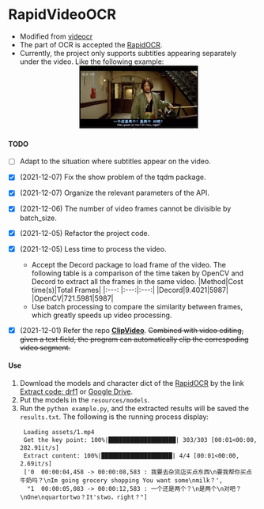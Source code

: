 # RapidVideoOCR
- Modified from [videocr](https://github.com/apm1467/videocr)
- The part of OCR is accepted the [RapidOCR](https://github.com/RapidAI/RapidOCR).
- Currently, the project only supports subtitles appearing separately under the video. Like the following example:
  <div align="center">
    <img src="./assets/demo.jpg" width="50%" height="50%"/>
  </div>

#### TODO
- [ ] Adapt to the situation where subtitles appear on the video.
- [x] (2021-12-07) Fix the show problem of the tqdm package.
- [x] (2021-12-07) Organize the relevant parameters of the API.
- [x] (2021-12-06) The number of video frames cannot be divisible by batch_size.
- [x] (2021-12-05) Refactor the project code.
- [x] (2021-12-05) Less time to process the video.
  - Accept the Decord package to load frame of the video. The following table is a comparison of the time taken by OpenCV and Decord to extract all the frames in the same video.
      |Method|Cost time(s)|Total Frames|
      |:---: |:---:|:---:|
      |Decord|9.4021|5987|
      |OpenCV|721.5981|5987|
  - Use batch processing to compare the similarity between frames, which greatly speeds up video processing.

- [x] (2021-12-01) Refer the repo [**ClipVideo**](https://github.com/SWHL/ClipVideo). ~~Combined with video editing, given a text field, the program can automatically clip the correspoding video segment.~~

#### Use
1. Download the models and character dict of the [RapidOCR](https://github.com/RapidAI/RapidOCR) by the link [Extract code: drf1](https://pan.baidu.com/s/103kx0ABtU7Lif57cv397oQ) or [Google Drive](https://drive.google.com/drive/folders/1cjfawIhIP0Yq7_HjX4wtr_obcz7VTFtg?usp=sharing).
2. Put the models in the `resources/models`.
3. Run the `python example.py`, and the extracted results will be saved the `results.txt`. The following is the running process display:
   ```text
    Loading assets/1.mp4
    Get the key point: 100%|███████████████████| 303/303 [00:01<00:00, 282.91it/s]
    Extract content: 100%|████████████████████| 4/4 [00:01<00:00,  2.69it/s]
    ['0  00:00:04,458 -> 00:00:08,583 : 我要去杂货店买点东西\n要我帮你买点牛奶吗？\nIm going grocery shopping You want some\nmilk？',
     "1  00:00:05,083 -> 00:00:12,583 : 一个还是两个？\n是两个\n对吧？\nOne\nquartortwo？It'stwo，right？"]
   ```
